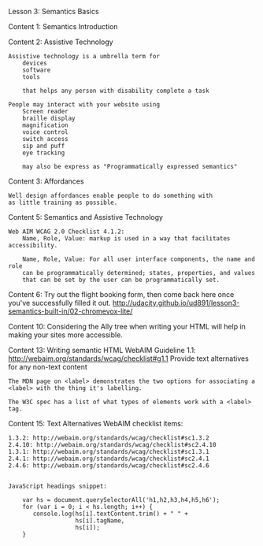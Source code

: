 Lesson 3: Semantics Basics

Content 1: Semantics Introduction

Content 2: Assistive Technology

    Assistive technology is a umbrella term for
        devices
        software
        tools
        
        that helps any person with disability complete a task
        
    People may interact with your website using
        Screen reader
        braille display
        magnification
        voice control
        switch access
        sip and puff
        eye tracking
        
        may also be express as "Programmatically expressed semantics"

Content 3: Affordances
    
    Well design affordances enable people to do something with
    as little training as possible.
    
Content 5: Semantics and Assistive Technology

    Web AIM WCAG 2.0 Checklist 4.1.2:
        Name, Role, Value: markup is used in a way that facilitates accessibility.
        
        Name, Role, Value: For all user interface components, the name and role
        can be programmatically determined; states, properties, and values
        that can be set by the user can be programmatically set.
        
Content 6:
    Try out the flight booking form, then come back here once you've successfully filled it out.
    http://udacity.github.io/ud891/lesson3-semantics-built-in/02-chromevox-lite/
    
Content 10:
    Considering the Ally tree when writing your HTML will help in making
    your sites more accessible.
    
    
Content 13: Writing semantic HTML
    WebAIM Guideline 1.1: http://webaim.org/standards/wcag/checklist#g1.1
        Provide text alternatives for any non-text content
    
    The MDN page on <label> demonstrates the two options for associating a <label> with the thing it's labelling.
    
    The W3C spec has a list of what types of elements work with a <label> tag.
    
    
Content 15: Text Alternatives
    WebAIM checklist items:
    
    1.3.2: http://webaim.org/standards/wcag/checklist#sc1.3.2
    2.4.10: http://webaim.org/standards/wcag/checklist#sc2.4.10
    1.3.1: http://webaim.org/standards/wcag/checklist#sc1.3.1
    2.4.1: http://webaim.org/standards/wcag/checklist#sc2.4.1
    2.4.6: http://webaim.org/standards/wcag/checklist#sc2.4.6
    
    
    JavaScript headings snippet:
    
        var hs = document.querySelectorAll('h1,h2,h3,h4,h5,h6');
        for (var i = 0; i < hs.length; i++) {
           console.log(hs[i].textContent.trim() + " " +  
                       hs[i].tagName,
                       hs[i]);
        }
